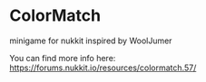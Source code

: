 # ColorMatch
minigame for nukkit inspired by WoolJumer

You can find more info here: https://forums.nukkit.io/resources/colormatch.57/
